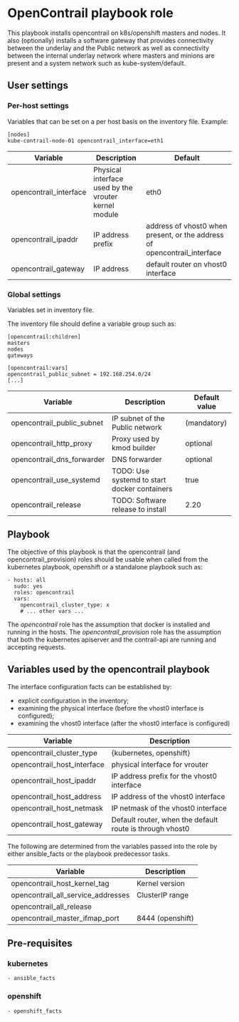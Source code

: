 OpenContrail playbook role
==========================

This playbook installs opencontrail on k8s/openshift masters and nodes. It also (optionally)
installs a software gateway that provides connectivity between the underlay and the Public network
as well as connectivity between the internal underlay network where masters and minions are present
and a system network such as kube-system/default.

## User settings

### Per-host settings

Variables that can be set on a per host basis on the inventory file. Example:
```
[nodes]
kube-contrail-node-01 opencontrail_interface=eth1
```

Variable  | Description | Default 
----------|-------------|---------
opencontrail_interface | Physical interface used by the vrouter kernel module | eth0
opencontrail_ipaddr | IP address prefix | address of vhost0 when present, or the address of opencontrail_interface
opencontrail_gateway | IP address | default router on vhost0 interface

### Global settings

Variables set in inventory file.

The inventory file should define a variable group such as:
```
[opencontrail:children]
masters
nodes
gateways

[opencontrail:vars]
opencontrail_public_subnet = 192.168.254.0/24
[...]
```

| Variable | Description | Default value |
|----------|-------------|---------------|
| opencontrail_public_subnet | IP subnet of the Public network | (mandatory) |
| opencontrail_http_proxy | Proxy used by kmod builder | optional |
| opencontrail_dns_forwarder| DNS forwarder | optional |
| opencontrail_use_systemd | TODO: Use systemd to start docker containers | true |
| opencontrail_release | TODO: Software release to install | 2.20 |      

## Playbook

The objective of this playbook is that the opencontrail (and opencontrail_provision) roles should be usable when called from the kubernetes playbook, openshift or a standalone playbook such as:

```
- hosts: all
  sudo: yes
  roles: opencontrail
  vars:
    opencontrail_cluster_type: x
    # ... other vars ...
```

The *opencontrail* role has the assumption that docker is installed and running in the hosts.
The *opencontrail_provision* role has the assumption that both the kubernetes apiserver and the contrail-api are running and accepting requests.

## Variables used by the opencontrail playbook

The interface configuration facts can be established by:
 - explicit configuration in the inventory;
 - examining the physical interface (before the vhost0 interface is configured);
 - examining the vhost0 interface (after the vhost0 interface is configured)

|Variable | Description |
|---------| ---- |
| opencontrail_cluster_type | {kubernetes, openshift} |
| opencontrail_host_interface | physical interface for vrouter |
| opencontrail_host_ipaddr | IP address prefix for the vhost0 interface |
| opencontrail_host_address | IP address of the vhost0 interface |
| opencontrail_host_netmask | IP netmask of the vhost0 interface |
| opencontrail_host_gateway | Default router, when the default route is through vhost0 |

The following are determined from the variables passed into the role by either ansible_facts or the playbook predecessor tasks.

|Variable | Description |
|---------| ---- |
| opencontrail_host_kernel_tag | Kernel version |
| opencontrail_all_service_addresses | ClusterIP range |
| opencontrail_all_release | |
| opencontrail_master_ifmap_port | 8444 (openshift) |

## Pre-requisites

### kubernetes
    - ansible_facts

### openshift
    - openshift_facts
